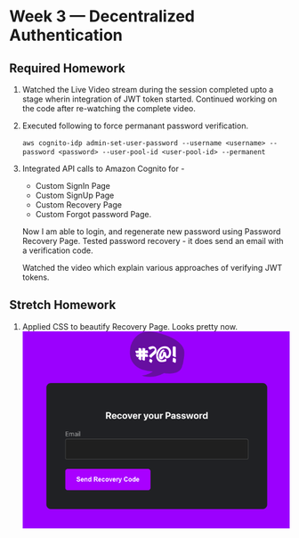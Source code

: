 # Week 3 — Decentralized Authentication

## Required Homework

1. Watched the Live Video stream during the session completed upto a stage wherin integration of JWT token started. Continued working on the code after re-watching the complete video.
2. Executed following to force permanant password verification. 
    ```
    aws cognito-idp admin-set-user-password --username <username> --password <password> --user-pool-id <user-pool-id> --permanent
    ```
3. Integrated API calls to Amazon Cognito for - 
    * Custom SignIn Page
    * Custom SignUp Page
    * Custom Recovery Page
    * Custom Forgot password Page. 

    Now I am able to login, and regenerate new password using Password Recovery Page. Tested password recovery - it does send an email with a verification code.

    Watched the video which explain various approaches of verifying JWT tokens.

## Stretch Homework
1. Applied CSS to beautify Recovery Page. Looks pretty now.
    ![Recovery Page](../_docs/assets/week-3/RecoveryPage.png)